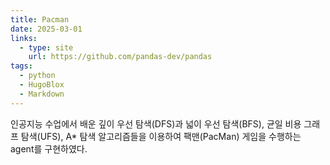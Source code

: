 ```yaml
---
title: Pacman
date: 2025-03-01
links:
  - type: site
    url: https://github.com/pandas-dev/pandas
tags:
  - python
  - HugoBlox
  - Markdown
---
```


인공지능 수업에서 배운 깊이 우선 탐색(DFS)과 넓이 우선 탐색(BFS), 균일 비용 그래프 탐색(UFS), A* 탐색 알고리즘들을 이용하여 팩맨(PacMan) 게임을 수행하는 agent를 구현하였다. 

<!--more-->
